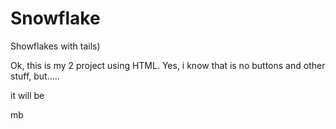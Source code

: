 # Snowflake
Showflakes with tails)

Ok, this is my 2 project using HTML. Yes, i know that is no buttons and other stuff, but.....

it will be

mb
